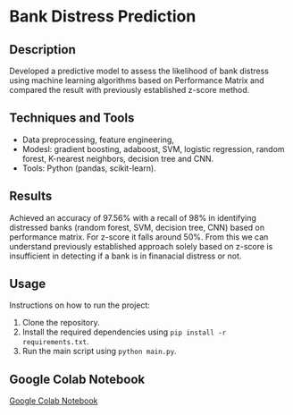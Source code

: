 # Bank Distress Prediction

## Description
Developed a predictive model to assess the likelihood of bank distress using machine learning algorithms based on Performance Matrix and compared the result with previously established z-score method.

## Techniques and Tools
- Data preprocessing, feature engineering,
- Modesl: gradient boosting, adaboost, SVM, logistic regression, random forest, K-nearest neighbors, decision tree and CNN.
- Tools: Python (pandas, scikit-learn).

## Results
Achieved an accuracy of 97.56% with a recall of 98% in identifying distressed banks (random forest, SVM, decision tree, CNN) based on performance matrix. For z-score it falls around 50%. From this we can understand previously established approach solely based on z-score is insufficient in detecting if a bank is in finanacial distress or not.

## Usage
Instructions on how to run the project:
1. Clone the repository.
2. Install the required dependencies using `pip install -r requirements.txt`.
3. Run the main script using `python main.py`.

## Google Colab Notebook
[Google Colab Notebook](https://colab.research.google.com/drive/11Y7IiBt3fiE0obpdDUig-7l9zLYdYaQg?usp=sharing)
